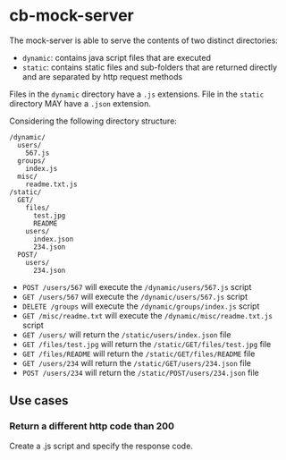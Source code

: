 # cb-mock-server

The mock-server is able to serve the contents of two distinct directories:

* `dynamic`: contains java script files that are executed
* `static`: contains static files and sub-folders that are returned directly and are separated by http request methods

Files in the `dynamic` directory have a `.js` extensions.
File in the `static` directory MAY have a `.json` extension.

Considering the following directory structure:

```
/dynamic/
  users/
    567.js
  groups/
    index.js
  misc/
    readme.txt.js
/static/
  GET/
    files/
      test.jpg
      README
    users/
      index.json
      234.json
  POST/
    users/
      234.json
```

* `POST /users/567` will execute the `/dynamic/users/567.js` script
* `GET /users/567` will execute the `/dynamic/users/567.js` script
* `DELETE /groups` will execute the `/dynamic/groups/index.js` script
* `GET /misc/readme.txt` will execute the `/dynamic/misc/readme.txt.js` script
* `GET /users/` will return the `/static/users/index.json` file
* `GET /files/test.jpg` will return the `/static/GET/files/test.jpg` file
* `GET /files/README` will return the `/static/GET/files/README` file
* `GET /users/234` will return the `/static/GET/users/234.json` file
* `POST /users/234` will return the `/static/POST/users/234.json` file


## Use cases
### Return a different http code than 200
Create a .js script and specify the response code.
